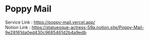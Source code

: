 # Poppy Mail

Service Link : https://poppy-mail.vercel.app/ <br />
Notion Link : https://statuesque-actress-59a.notion.site/Poppy-Mail-9e28161da0ed430c9685461d2b4a9edb
